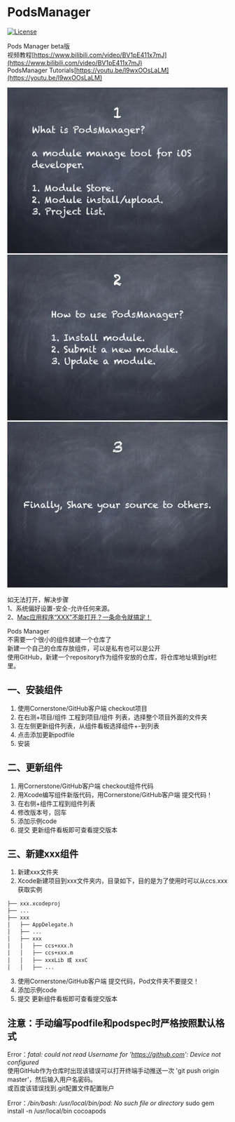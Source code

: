 # PodsManager

[![License](https://img.shields.io/badge/license-MIT-blue.svg?style=flat)](http://opensource.org/licenses/MIT "Feel free to contribute.")

Pods Manager beta版  
视频教程[https://www.bilibili.com/video/BV1pE411x7mJ](https://www.bilibili.com/video/BV1pE411x7mJ)  
PodsManager Tutorials[https://youtu.be/l9wxOOsLaLM](https://youtu.be/l9wxOOsLaLM)

<img width=800px src="https://github.com/gwh111/PodsManager/blob/master/PMVideo.002.jpeg?raw=true" >  
<img width=800px src="https://github.com/gwh111/PodsManager/blob/master/PMVideo.003.jpeg?raw=true" >  
<img width=800px src="https://github.com/gwh111/PodsManager/blob/master/PMVideo.004.jpeg?raw=true" >

如无法打开，解决步骤  
1、系统偏好设置-安全-允许任何来源。  
2、[Mac应用程序“XXX”不能打开？一条命令就搞定！](https://cloud.tencent.com/developer/article/1508073)


Pods Manager  
不需要一个很小的组件就建一个仓库了  
新建一个自己的仓库存放组件，可以是私有也可以是公开    
使用GitHub，新建一个repository作为组件安放的仓库，将仓库地址填到git栏里。

## 一、安装组件
1. 使用Cornerstone/GitHub客户端 checkout项目
2. 在右测+项目/组件 工程到项目/组件 列表，选择整个项目外面的文件夹
3. 在左侧更新组件列表，从组件看板选择组件+-到列表
4. 点击添加更新podfile
5. 安装

## 二、更新组件
1. 用Cornerstone/GitHub客户端  checkout组件代码
2. 用Xcode编写组件新版代码，用Cornerstone/GitHub客户端 提交代码！
3. 在右侧+组件工程到组件列表
4. 修改版本号，回车
5. 添加示例code
6. 提交
更新组件看板即可查看提交版本

## 三、新建xxx组件
1. 新建xxx文件夹
2. Xcode新建项目到xxx文件夹内，目录如下，目的是为了使用时可以从ccs.xxx 获取实例
```
├── xxx.xcodeproj
├── ...
├── xxx
│   ├── AppDelegate.h
│   ├── ...
│   ├── xxx
│   │   ├── ccs+xxx.h
│   │   ├── ccs+xxx.m
│   │   ├── xxxLib 或 xxxC
│   │   ├── ...
```
3. 使用Cornerstone/GitHub客户端  提交代码，Pod文件夹不要提交！
4. 添加示例code
5. 提交
更新组件看板即可查看提交版本

## 注意：手动编写podfile和podspec时严格按照默认格式
Error：*fatal: could not read Username for 'https://github.com': Device not configured*  
使用GitHub作为仓库时出现该错误可以打开终端手动推送一次 'git push origin master'，然后输入用户名密码。  
或百度该错误找到.git配置文件配置账户

Error：*/bin/bash: /usr/local/bin/pod: No such file or directory*
sudo gem install -n /usr/local/bin cocoapods


